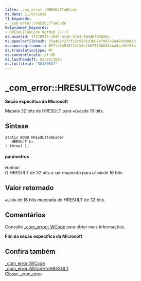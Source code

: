 ```yaml
---
title: _com_error::HRESULTToWCode
ms.date: 11/04/2016
f1_keywords:
- _com_error::HRESULTToWCode
helpviewer_keywords:
- HRESULTToWCode method [C++]
ms.assetid: ff3789f5-1047-41a0-b7e3-86dd8f638dba
ms.openlocfilehash: 35a497c273f15c9755d3607e7907a3a48dad8dc8
ms.sourcegitcommit: 857fa6b530224fa6c18675138043aba9aa0619fb
ms.translationtype: MT
ms.contentlocale: pt-BR
ms.lasthandoff: 03/24/2020
ms.locfileid: "80180557"
---
```

# <a name="_com_errorhresulttowcode"></a>_com_error::HRESULTToWCode

**Seção específica da Microsoft**

Mapeia 32 bits de HRESULT para `wCode`de 16 bits.

## <a name="syntax"></a>Sintaxe

```
static WORD HRESULTToWCode(
   HRESULT hr
) throw( );
```

#### <a name="parameters"></a>parâmetros

*Human*<br/>
O HRESULT de 32 bits a ser mapeado para `wCode`de 16 bits.

## <a name="return-value"></a>Valor retornado

`wCode` de 16 bits mapeada do HRESULT de 32 bits.

## <a name="remarks"></a>Comentários

Consulte [_com_error:: WCode](../cpp/com-error-wcode.md) para obter mais informações.

**Fim da seção específica da Microsoft**

## <a name="see-also"></a>Confira também

[_com_error::WCode](../cpp/com-error-wcode.md)<br/>
[_com_error::WCodeToHRESULT](../cpp/com-error-wcodetohresult.md)<br/>
[Classe _com_error](../cpp/com-error-class.md)

